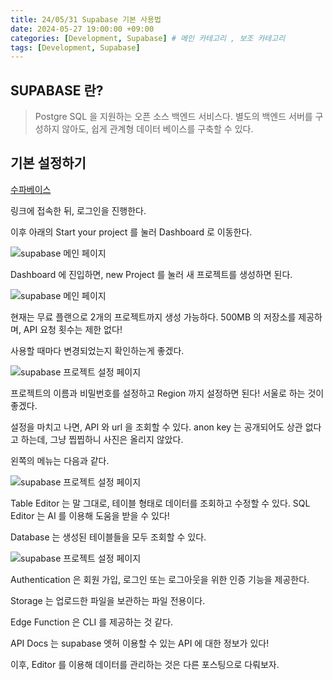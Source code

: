 ```yaml
---
title: 24/05/31 Supabase 기본 사용법
date: 2024-05-27 19:00:00 +09:00
categories: [Development, Supabase] # 메인 카테고리 , 보조 카테고리
tags: [Development, Supabase]
---
```


## SUPABASE 란?

> Postgre SQL 을 지원하는 오픈 소스 백엔드 서비스다.
> 별도의 백엔드 서버를 구성하지 않아도, 쉽게 관계형 데이터 베이스를 구축할 수 있다.

## 기본 설정하기

[수파베이스](https://supabase.com/)

링크에 접속한 뒤, 로그인을 진행한다.

이후 아래의 Start your project 를 눌러 Dashboard 로 이동한다.

![supabase 메인 페이지](../assets/img/posts/2024-05-31-Supabase-Usage-1.png)

Dashboard 에 진입하면, new Project 를 눌러 새 프로젝트를 생성하면 된다.

![supabase 메인 페이지](../assets/img/posts/2024-05-31-Supabase-Usage-2.png)

현재는 무료 플랜으로 2개의 프로젝트까지 생성 가능하다.
500MB 의 저장소를 제공하며, API 요청 횟수는 제한 없다!

사용할 때마다 변경되었는지 확인하는게 좋겠다.

![supabase 프로젝트 설정 페이지](../assets/img/posts/2024-05-31-Supabase-Usage-3.png)

프로젝트의 이름과 비밀번호를 설정하고 Region 까지 설정하면 된다!
서울로 하는 것이 좋겠다.

설정을 마치고 나면, API 와 url 을 조회할 수 있다.
anon key 는 공개되어도 상관 없다고 하는데, 그냥 찝찝하니 사진은 올리지 않았다.

왼쪽의 메뉴는 다음과 같다.

![supabase 프로젝트 설정 페이지](../assets/img/posts/2024-05-31-Supabase-Usage-4.png)

Table Editor 는 말 그대로, 테이블 형태로 데이터를 조회하고 수정할 수 있다.
SQL Editor 는 AI 를 이용해 도움을 받을 수 있다!

Database 는 생성된 테이블들을 모두 조회할 수 있다.

![supabase 프로젝트 설정 페이지](../assets/img/posts/2024-05-31-Supabase-Usage-5.png)

Authentication 은 회원 가입, 로그인 또는 로그아웃을 위한 인증 기능을 제공한다.

Storage 는 업로드한 파일을 보관하는 파일 전용이다.

Edge Function 은 CLI 를 제공하는 것 같다.

API Docs 는 supabase 엣허 이용할 수 있는 API 에 대한 정보가 있다!

이후, Editor 를 이용해 데이터를 관리하는 것은 다른 포스팅으로 다뤄보자.
